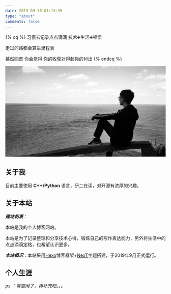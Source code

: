```yaml
---
date: 2019-09-30 01:13:35
type: "about"
comments: false
---
```

{% cq %} 
习惯去记录点点滴滴
技术➕️生活➕️顿悟

走过的路都会算进里程表

慕然回首
你会觉得
你的收获对得起你的付出
{% endcq %}

![大海](index.assets/djd.jpg)

## 关于我

目前主要使用 **C++/Python** 语言，研二在读，对开源有浓厚的兴趣。

## 关于本站

***建站初衷***：

本站是我的个人博客网站。

本站是为了记录整理和分享技术心得，锻炼自己的写作表达能力，另外将生活中的点点滴滴定格，也希望认识更多。

***本站概况***：本站采用[Hexo](https://hexo.io/zh-cn/index.html)博客框架+[NexT](https://github.com/theme-next/hexo-theme-next)主题搭建，于2019年9月正式运行。

## 个人生涯

*ps ：等空闲了，再补充吧。。。*